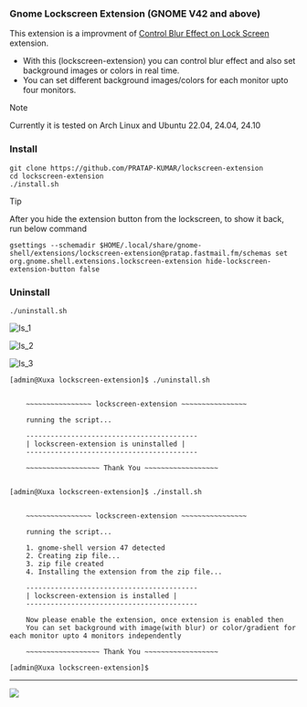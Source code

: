 ### Gnome Lockscreen Extension (GNOME V42 and above)

This extension is a improvment of [Control Blur Effect on Lock Screen](https://github.com/PRATAP-KUMAR/control-blur-effect-on-lockscreen) extension.
- With this (lockscreen-extension) you can control blur effect and also set background images or colors in real time.
- You can set different background images/colors for each monitor upto four monitors.

> [!NOTE]
> Currently it is tested on Arch Linux and Ubuntu 22.04, 24.04, 24.10

### Install
```
git clone https://github.com/PRATAP-KUMAR/lockscreen-extension
cd lockscreen-extension
./install.sh
```

> [!TIP]
> After you hide the extension button from the lockscreen, to show it back, run below command
>
> ```
> gsettings --schemadir $HOME/.local/share/gnome-shell/extensions/lockscreen-extension@pratap.fastmail.fm/schemas set org.gnome.shell.extensions.lockscreen-extension hide-lockscreen-extension-button false
> ```

### Uninstall
```
./uninstall.sh
```
![ls_1](https://github.com/user-attachments/assets/46895f75-e489-46fc-8aee-bf0f10fc987f)

![ls_2](https://github.com/user-attachments/assets/2a05a747-9f8b-4a0c-961a-2c5fcb499660)

![ls_3](https://github.com/user-attachments/assets/e6587741-ac77-46f0-a933-a29603e3fc5b)

```
[admin@Xuxa lockscreen-extension]$ ./uninstall.sh 


	~~~~~~~~~~~~~~~~ lockscreen-extension ~~~~~~~~~~~~~~~~

	running the script...

	------------------------------------------
	| lockscreen-extension is uninstalled |
	------------------------------------------

	~~~~~~~~~~~~~~~~~~ Thank You ~~~~~~~~~~~~~~~~~~


[admin@Xuxa lockscreen-extension]$ ./install.sh 


	~~~~~~~~~~~~~~~~ lockscreen-extension ~~~~~~~~~~~~~~~~

	running the script...

	1. gnome-shell version 47 detected
	2. Creating zip file...
	3. zip file created
	4. Installing the extension from the zip file...

	------------------------------------------
	| lockscreen-extension is installed |
	------------------------------------------

	Now please enable the extension, once extension is enabled then
	You can set background with image(with blur) or color/gradient for each monitor upto 4 monitors independently

	~~~~~~~~~~~~~~~~~~ Thank You ~~~~~~~~~~~~~~~~~~

[admin@Xuxa lockscreen-extension]$ 
```

<hr/>

<a href="https://www.buymeacoffee.com/pratappanabaka"><img src="https://img.buymeacoffee.com/button-api/?text=Buy me a coffee&emoji=☕&slug=pratappanabaka&button_colour=FFDD00&font_colour=000000&font_family=Lato&outline_colour=000000&coffee_colour=ffffff" /></a>
